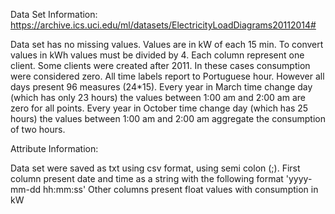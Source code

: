 Data Set Information: https://archive.ics.uci.edu/ml/datasets/ElectricityLoadDiagrams20112014#

Data set has no missing values. 
Values are in kW of each 15 min. To convert values in kWh values must be divided by 4. 
Each column represent one client. Some clients were created after 2011. In these cases consumption were considered zero. 
All time labels report to Portuguese hour. However all days present 96 measures (24*15). Every year in March time change day (which has only 23 hours) the values between 1:00 am and 2:00 am are zero for all points. Every year in October time change day (which has 25 hours) the values between 1:00 am and 2:00 am aggregate the consumption of two hours. 



Attribute Information:

Data set were saved as txt using csv format, using semi colon (;). 
First column present date and time as a string with the following format 'yyyy-mm-dd hh:mm:ss' 
Other columns present float values with consumption in kW 

